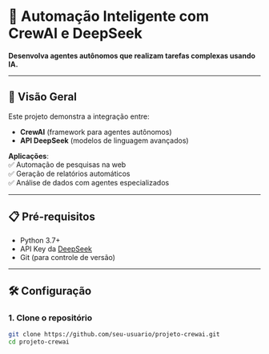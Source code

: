 # 🤖 **Automação Inteligente com CrewAI e DeepSeek**  

**Desenvolva agentes autônomos que realizam tarefas complexas usando IA.**  

---

## 🚀 **Visão Geral**  
Este projeto demonstra a integração entre:  
- **CrewAI** (framework para agentes autônomos)  
- **API DeepSeek** (modelos de linguagem avançados)  

**Aplicações**:  
✅ Automação de pesquisas na web  
✅ Geração de relatórios automáticos  
✅ Análise de dados com agentes especializados  

---

## 📋 **Pré-requisitos**  
- Python 3.7+  
- API Key da [DeepSeek](https://platform.deepseek.com/)  
- Git (para controle de versão)  

---

## 🛠️ **Configuração**  

### **1. Clone o repositório**  
```bash
git clone https://github.com/seu-usuario/projeto-crewai.git
cd projeto-crewai
